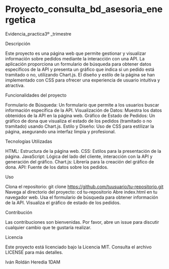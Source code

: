 # Proyecto_consulta_bd_asesoria_energetica
Evidencia_practica3º _trimestre

Descripción

Este proyecto es una página web que permite gestionar y visualizar información sobre pedidos mediante la interacción con una API. La aplicación proporciona un formulario de búsqueda para obtener datos específicos de la API y presenta un gráfico que indica si un pedido está tramitado o no, utilizando Chart.js. El diseño y estilo de la página se han implementado con CSS para ofrecer una experiencia de usuario intuitiva y atractiva.

Funcionalidades del proyecto

Formulario de Búsqueda: Un formulario que permite a los usuarios buscar información específica de la API.
Visualización de Datos: Muestra los datos obtenidos de la API en la página web.
Gráfico de Estado de Pedidos: Un gráfico de dona que visualiza el estado de los pedidos (tramitado o no tramitado) usando Chart.js.
Estilo y Diseño: Uso de CSS para estilizar la página, asegurando una interfaz limpia y profesional.

Tecnologías Utilizadas

HTML: Estructura de la página web.
CSS: Estilos para la presentación de la página.
JavaScript: Lógica del lado del cliente, interacción con la API y generación del gráfico.
Chart.js: Librería para la creación del gráfico de dona.
API: Fuente de los datos sobre los pedidos.

Uso

Clona el repositorio: git clone https://github.com/tuusuario/tu-repositorio.git
Navega al directorio del proyecto: cd tu-repositorio
Abre index.html en tu navegador web.
Usa el formulario de búsqueda para obtener información de la API.
Visualiza el gráfico de estado de los pedidos.

Contribución

Las contribuciones son bienvenidas. Por favor, abre un issue para discutir cualquier cambio que te gustaría realizar.

Licencia

Este proyecto está licenciado bajo la Licencia MIT. Consulta el archivo LICENSE para más detalles.

Iván Roldán Heredia 1DAM

